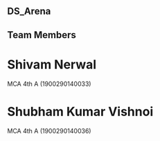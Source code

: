   ##  DS_Arena
## Team Members 
# Shivam Nerwal
  MCA 4th A
 (1900290140033)
# Shubham Kumar Vishnoi
  MCA 4th A
 (1900290140036) 
 

